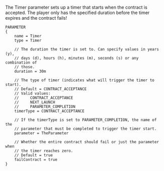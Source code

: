 The Timer parameter sets up a timer that starts when the contract is accepted.  The player only has the specified duration before the timer expires and the contract fails!

    PARAMETER
    {
        name = Timer
        type = Timer

        // The duration the timer is set to. Can specify values in years (y),
        // days (d), hours (h), minutes (m), seconds (s) or any combination of
        // those.
        duration = 30m

        // The type of timer (indicates what will trigger the timer to start).
        // Default = CONTRACT_ACCEPTANCE
        // Valid values:
        //     CONTRACT_ACCEPTANCE
        //     NEXT_LAUNCH
        //     PARAMETER_COMPLETION
        timerType = CONTRACT_ACCEPTANCE

        // If the timerType is set to PARAMETER_COMPLETION, the name of the
        // parameter that must be completed to trigger the timer start.
        parameter = TheParameter

        // Whether the entire contract should fail or just the parameter when
        // the timer reaches zero.
        // Default = true
        failContract = true
    }
